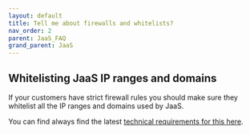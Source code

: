 ```yaml
---
layout: default
title: Tell me about firewalls and whitelists?
nav_order: 2
parent: JaaS_FAQ
grand_parent: JaaS
---
```


## Whitelisting JaaS IP ranges and domains

If your customers have strict firewall rules you should make sure they whitelist all the IP ranges and domains used by JaaS.

You can find always find the latest [technical requirements for this here](https://developer.8x8.com/jaas/docs/technical-requirements-whitelists).

